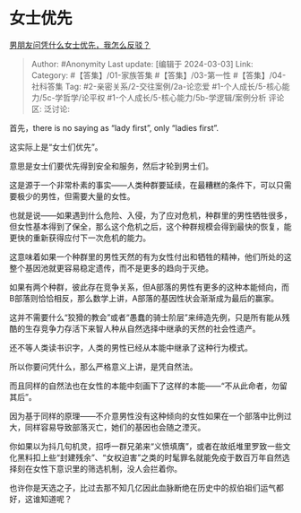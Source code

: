 # 女士优先
[男朋友问凭什么女士优先，我怎么反驳？](https://www.zhihu.com/question/580230834/answer/3416595631)

> Author: #Anonymity
> Last update: [编辑于 2024-03-03]
> Link:
> Category: #【答集】/01-家族答集 #【答集】/03-第一性 #【答集】/04-社科答集 
> Tag: #2-亲密关系/2-交往案例/2a-论恋爱 #1-个人成长/5-核心能力/5c-学哲学/论平权 #1-个人成长/5-核心能力/5b-学逻辑/案例分析 
> 评论区:
> 泛讨论:

首先，there is no saying as “lady first”, only “ladies first”.

这实际上是“女士们优先”。

意思是女士们要优先得到安全和服务，然后才轮到男士们。

这是源于一个非常朴素的事实——人类种群要延续，在最糟糕的条件下，可以只需要极少的男性，但需要大量的女性。

也就是说——如果遇到什么危险、入侵，为了应对危机，种群里的男性牺牲很多，但女性基本得到了保全，那么这个危机之后，这个种群规模会得到最快的恢复，能更快的重新获得应付下一次危机的能力。

这意味着如果一个种群里的男性天然的有为女性付出和牺牲的精神，他们所处的这整个基因池就更容易稳定遗传，而不是更多的趋向于灭绝。

如果有两个种群，彼此存在竞争关系，但A部落的男性有更多的这种本能倾向，而B部落则恰恰相反，那么数学上讲，A部落的基因性状会渐渐成为最后的赢家。

这并不需要什么“狡猾的教会”或者“愚蠢的骑士阶层”来缔造先例，只是所有能从残酷的生存竞争力存活下来智人种从自然选择中继承的天然的社会性遗产。

还不等人类读书识字，人类的男性已经从本能中继承了这种行为模式。

所以你要问凭什么，那么严格意义上讲，是凭自然法。

而且同样的自然法也在女性的本能中刻画下了这样的本能——“不从此命者，勿留其后”。

因为基于同样的原理——不介意男性没有这种倾向的女性如果在一个部落中比例过大，同样容易导致部落灭亡，她们的基因也会随之湮灭。

你如果以为抖几句机灵，招呼一群兄弟来“义愤填膺”，或者在故纸堆里罗致一些文化黑料扣上些“封建残余”、“女权迫害”之类的时髦罪名就能免疫于数百万年自然选择刻在女性下意识里的筛选机制，没人会拦着你。

也许你是天选之子，比过去那不知几亿因此血脉断绝在历史中的叔伯祖们运气都好，这谁知道呢？